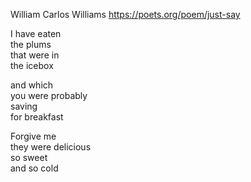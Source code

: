 William Carlos Williams
https://poets.org/poem/just-say

I have eaten  
the plums  
that were in  
the icebox

and which  
you were probably  
saving  
for breakfast

Forgive me  
they were delicious  
so sweet  
and so cold